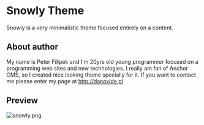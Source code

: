 Snowly Theme
============

Snowly is a very minimalistic theme focused entirely on a content.

About author
------
My name is Peter Filipek and I'm 20yrs old young programmer focused on a programming web sites and new technologies.
I really am fan of Anchor CMS, so I created nice looking theme specially for it. If you want to contact me please enter my page at http://danoxide.pl

Preview
----------
![snowly.png](https://bitbucket.org/repo/bn6RAr/images/1660362658-snowly.png)